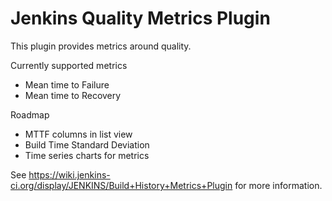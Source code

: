 Jenkins Quality Metrics Plugin
======================================

This plugin provides metrics around quality.

Currently supported metrics
- Mean time to Failure
- Mean time to Recovery

Roadmap
- MTTF columns in list view
- Build Time Standard Deviation
- Time series charts for metrics

See https://wiki.jenkins-ci.org/display/JENKINS/Build+History+Metrics+Plugin for more information.

